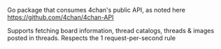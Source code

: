 Go package that consumes 4chan's public API, as noted here https://github.com/4chan/4chan-API

Supports fetching board information, thread catalogs, threads & images posted in threads. Respects the 1 request-per-second rule

